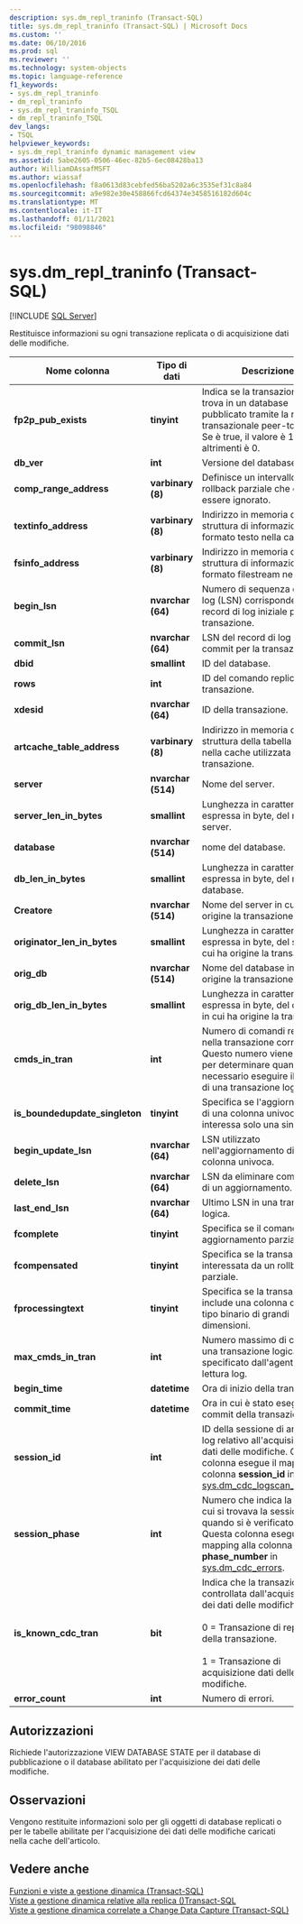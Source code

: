 ```yaml
---
description: sys.dm_repl_traninfo (Transact-SQL)
title: sys.dm_repl_traninfo (Transact-SQL) | Microsoft Docs
ms.custom: ''
ms.date: 06/10/2016
ms.prod: sql
ms.reviewer: ''
ms.technology: system-objects
ms.topic: language-reference
f1_keywords:
- sys.dm_repl_traninfo
- dm_repl_traninfo
- sys.dm_repl_traninfo_TSQL
- dm_repl_traninfo_TSQL
dev_langs:
- TSQL
helpviewer_keywords:
- sys.dm_repl_traninfo dynamic management view
ms.assetid: 5abe2605-0506-46ec-82b5-6ec08428ba13
author: WilliamDAssafMSFT
ms.author: wiassaf
ms.openlocfilehash: f8a0613d83cebfed56ba5202a6c3535ef31c8a84
ms.sourcegitcommit: a9e982e30e458866fcd64374e3458516182d604c
ms.translationtype: MT
ms.contentlocale: it-IT
ms.lasthandoff: 01/11/2021
ms.locfileid: "98098846"
---
```

# <a name="sysdm_repl_traninfo-transact-sql"></a>sys.dm_repl_traninfo (Transact-SQL)
[!INCLUDE [SQL Server](../../includes/applies-to-version/sqlserver.md)]

  Restituisce informazioni su ogni transazione replicata o di acquisizione dati delle modifiche.  

|Nome colonna|Tipo di dati|Descrizione|  
|-----------------|---------------|-----------------|  
|**fp2p_pub_exists**|**tinyint**|Indica se la transazione si trova in un database pubblicato tramite la replica transazionale peer-to-peer. Se è true, il valore è 1; altrimenti è 0.|  
|**db_ver**|**int**|Versione del database.|  
|**comp_range_address**|**varbinary (8)**|Definisce un intervallo di rollback parziale che deve essere ignorato.|  
|**textinfo_address**|**varbinary (8)**|Indirizzo in memoria della struttura di informazioni in formato testo nella cache.|  
|**fsinfo_address**|**varbinary (8)**|Indirizzo in memoria della struttura di informazioni in formato filestream nella cache.|  
|**begin_lsn**|**nvarchar (64)**|Numero di sequenza del file di log (LSN) corrispondente al record di log iniziale per la transazione.|  
|**commit_lsn**|**nvarchar (64)**|LSN del record di log del commit per la transazione.|  
|**dbid**|**smallint**|ID del database.|  
|**rows**|**int**|ID del comando replicato nella transazione.|  
|**xdesid**|**nvarchar (64)**|ID della transazione.|  
|**artcache_table_address**|**varbinary (8)**|Indirizzo in memoria dell'ultima struttura della tabella di articoli nella cache utilizzata per la transazione.|  
|**server**|**nvarchar (514)**|Nome del server.|  
|**server_len_in_bytes**|**smallint**|Lunghezza in caratteri, espressa in byte, del nome del server.|  
|**database**|**nvarchar (514)**|nome del database.|  
|**db_len_in_bytes**|**smallint**|Lunghezza in caratteri, espressa in byte, del nome del database.|  
|**Creatore**|**nvarchar (514)**|Nome del server in cui ha origine la transazione.|  
|**originator_len_in_bytes**|**smallint**|Lunghezza in caratteri, espressa in byte, del server in cui ha origine la transazione.|  
|**orig_db**|**nvarchar (514)**|Nome del database in cui ha origine la transazione.|  
|**orig_db_len_in_bytes**|**smallint**|Lunghezza in caratteri, espressa in byte, del database in cui ha origine la transazione.|  
|**cmds_in_tran**|**int**|Numero di comandi replicati nella transazione corrente. Questo numero viene utilizzato per determinare quando è necessario eseguire il commit di una transazione logica.|  
|**is_boundedupdate_singleton**|**tinyint**|Specifica se l'aggiornamento di una colonna univoca interessa solo una singola riga.|  
|**begin_update_lsn**|**nvarchar (64)**|LSN utilizzato nell'aggiornamento di una colonna univoca.|  
|**delete_lsn**|**nvarchar (64)**|LSN da eliminare come parte di un aggiornamento.|  
|**last_end_lsn**|**nvarchar (64)**|Ultimo LSN in una transazione logica.|  
|**fcomplete**|**tinyint**|Specifica se il comando è un aggiornamento parziale.|  
|**fcompensated**|**tinyint**|Specifica se la transazione è interessata da un rollback parziale.|  
|**fprocessingtext**|**tinyint**|Specifica se la transazione include una colonna di dati di tipo binario di grandi dimensioni.|  
|**max_cmds_in_tran**|**int**|Numero massimo di comandi una transazione logica, come specificato dall'agente di lettura log.|  
|**begin_time**|**datetime**|Ora di inizio della transazione.|  
|**commit_time**|**datetime**|Ora in cui è stato eseguito il commit della transazione.|  
|**session_id**|**int**|ID della sessione di analisi del log relativo all'acquisizione dei dati delle modifiche. Questa colonna esegue il mapping alla colonna **session_id** in [sys.dm_cdc_logscan_sessions](../../relational-databases/system-dynamic-management-views/change-data-capture-sys-dm-cdc-log-scan-sessions.md).|  
|**session_phase**|**int**|Numero che indica la fase in cui si trovava la sessione quando si è verificato l'errore. Questa colonna esegue il mapping alla colonna **phase_number** in [sys.dm_cdc_errors](../../relational-databases/system-dynamic-management-views/change-data-capture-sys-dm-cdc-errors.md).|  
|**is_known_cdc_tran**|**bit**|Indica che la transazione è controllata dall'acquisizione dei dati delle modifiche.<br /><br /> 0 = Transazione di replica della transazione.<br /><br /> 1 = Transazione di acquisizione dati delle modifiche.|  
|**error_count**|**int**|Numero di errori.|  
  
## <a name="permissions"></a>Autorizzazioni  
 Richiede l'autorizzazione VIEW DATABASE STATE per il database di pubblicazione o il database abilitato per l'acquisizione dei dati delle modifiche.  
  
## <a name="remarks"></a>Osservazioni  
 Vengono restituite informazioni solo per gli oggetti di database replicati o per le tabelle abilitate per l'acquisizione dei dati delle modifiche caricati nella cache dell'articolo.  
  
## <a name="see-also"></a>Vedere anche  
 [Funzioni e viste a gestione dinamica &#40;Transact-SQL&#41;](~/relational-databases/system-dynamic-management-views/system-dynamic-management-views.md)   
 [Viste a gestione dinamica relative alla replica &#40;&#41;Transact-SQL ](../../relational-databases/system-dynamic-management-views/replication-related-dynamic-management-views-transact-sql.md)   
 [Viste a gestione dinamica correlate a Change Data Capture &#40;Transact-SQL&#41;](./system-dynamic-management-views.md)  
  
